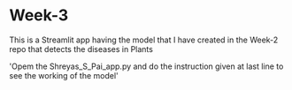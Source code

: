 # Week-3
This is a Streamlit app having the model that I have created in the Week-2 repo that detects the diseases in Plants

'Opem the Shreyas_S_Pai_app.py and do the instruction given at last line to see the working of the model'
